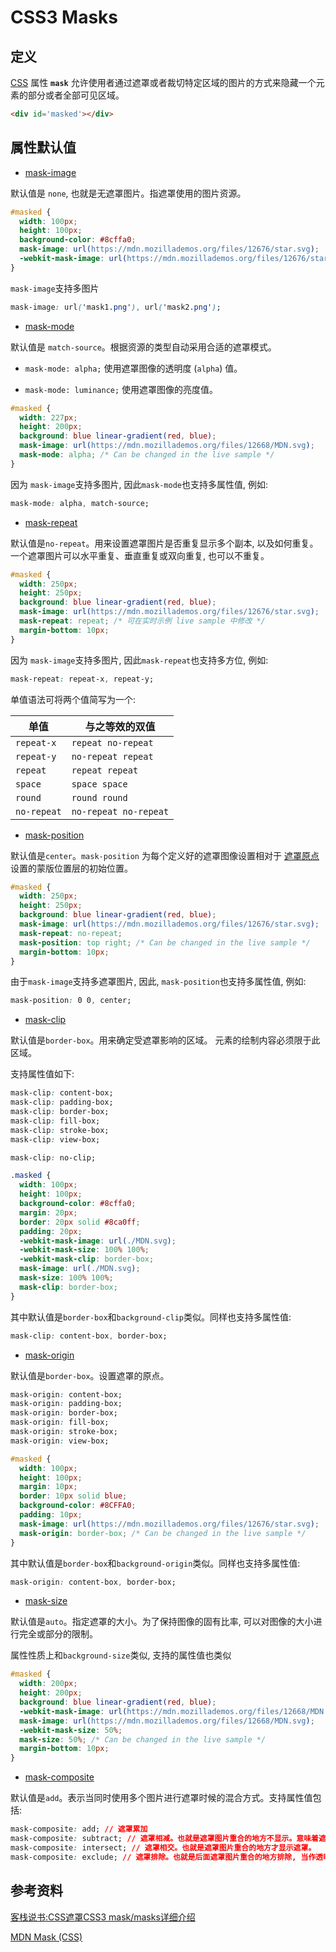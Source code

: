 # CSS3 Masks

## 定义

[CSS](https://developer.mozilla.org/zh-CN/docs/Web/CSS) 属性 **`mask`** 允许使用者通过遮罩或者裁切特定区域的图片的方式来隐藏一个元素的部分或者全部可见区域。

```html
<div id='masked'></div>
```

## 属性默认值

- [mask-image](https://developer.mozilla.org/zh-CN/docs/Web/CSS/mask-image)

默认值是 `none`, 也就是无遮罩图片。指遮罩使用的图片资源。

```css
#masked {
  width: 100px;
  height: 100px;
  background-color: #8cffa0;
  mask-image: url(https://mdn.mozillademos.org/files/12676/star.svg);
  -webkit-mask-image: url(https://mdn.mozillademos.org/files/12676/star.svg);
}
```

`mask-image`支持多图片
```css
mask-image: url('mask1.png'), url('mask2.png');
```

- [mask-mode](https://developer.mozilla.org/zh-CN/docs/Web/CSS/mask-mode)

默认值是 `match-source`。根据资源的类型自动采用合适的遮罩模式。

- `mask-mode: alpha;` 使用遮罩图像的透明度 (`alpha`) 值。

- `mask-mode: luminance;` 使用遮罩图像的亮度值。

```css
#masked {
  width: 227px;
  height: 200px;
  background: blue linear-gradient(red, blue);
  mask-image: url(https://mdn.mozillademos.org/files/12668/MDN.svg);
  mask-mode: alpha; /* Can be changed in the live sample */
}
```

因为 `mask-image`支持多图片, 因此`mask-mode`也支持多属性值, 例如:

```css
mask-mode: alpha, match-source;
```

- [mask-repeat](https://developer.mozilla.org/zh-CN/docs/Web/CSS/mask-repeat)

默认值是`no-repeat`。用来设置遮罩图片是否重复显示多个副本, 以及如何重复。一个遮罩图片可以水平重复、垂直重复或双向重复, 也可以不重复。

```css
#masked {
  width: 250px;
  height: 250px;
  background: blue linear-gradient(red, blue);
  mask-image: url(https://mdn.mozillademos.org/files/12676/star.svg);
  mask-repeat: repeat; /* 可在实时示例 live sample 中修改 */
  margin-bottom: 10px;
}
```

因为 `mask-image`支持多图片, 因此`mask-repeat`也支持多方位, 例如:

```css
mask-repeat: repeat-x, repeat-y;
```

单值语法可将两个值简写为一个:

| **单值**    | **与之等效的双值**    |
| ----------- | --------------------- |
| `repeat-x`  | `repeat no-repeat`    |
| `repeat-y`  | `no-repeat repeat`    |
| `repeat`    | `repeat repeat`       |
| `space`     | `space space`         |
| `round`     | `round round`         |
| `no-repeat` | `no-repeat no-repeat` |


- [mask-position](https://developer.mozilla.org/en-US/docs/Web/CSS/mask-position)

默认值是`center`。`mask-position` 为每个定义好的遮罩图像设置相对于 [遮罩原点](https://developer.mozilla.org/en-US/docs/Web/CSS/mask-origin) 设置的蒙版位置层的初始位置。

```css
#masked {
  width: 250px;
  height: 250px;
  background: blue linear-gradient(red, blue);
  mask-image: url(https://mdn.mozillademos.org/files/12676/star.svg);
  mask-repeat: no-repeat;
  mask-position: top right; /* Can be changed in the live sample */
  margin-bottom: 10px;
}
```

由于`mask-image`支持多遮罩图片, 因此, `mask-position`也支持多属性值, 例如:

```css
mask-position: 0 0, center;
```

- [mask-clip](https://developer.mozilla.org/en-US/docs/Web/CSS/mask-clip)

默认值是`border-box`。用来确定受遮罩影响的区域。 元素的绘制内容必须限于此区域。

支持属性值如下:

```css
mask-clip: content-box;
mask-clip: padding-box;
mask-clip: border-box;
mask-clip: fill-box;
mask-clip: stroke-box;
mask-clip: view-box;

mask-clip: no-clip;
```

```css
.masked {
  width: 100px;
  height: 100px;
  background-color: #8cffa0;
  margin: 20px;
  border: 20px solid #8ca0ff;
  padding: 20px;
  -webkit-mask-image: url(./MDN.svg);
  -webkit-mask-size: 100% 100%;
  -webkit-mask-clip: border-box;
  mask-image: url(./MDN.svg);
  mask-size: 100% 100%;
  mask-clip: border-box;
}
```

其中默认值是`border-box`和`background-clip`类似。同样也支持多属性值:

```css
mask-clip: content-box, border-box;
```

- [mask-origin](https://developer.mozilla.org/en-US/docs/Web/CSS/mask-origin)

默认值是`border-box`。设置遮罩的原点。

```css
mask-origin: content-box;
mask-origin: padding-box;
mask-origin: border-box;
mask-origin: fill-box;
mask-origin: stroke-box;
mask-origin: view-box;
```

```css
#masked {
  width: 100px;
  height: 100px;
  margin: 10px;
  border: 10px solid blue;
  background-color: #8CFFA0;
  padding: 10px;
  mask-image: url(https://mdn.mozillademos.org/files/12676/star.svg);
  mask-origin: border-box; /* Can be changed in the live sample */
}
```

其中默认值是`border-box`和`background-origin`类似。同样也支持多属性值:

```css
mask-origin: content-box, border-box;
```

- [mask-size](https://developer.mozilla.org/en-US/docs/Web/CSS/mask-size)

默认值是`auto`。指定遮罩的大小。为了保持图像的固有比率, 可以对图像的大小进行完全或部分的限制。

属性性质上和`background-size`类似, 支持的属性值也类似

```css
#masked {
  width: 200px;
  height: 200px;
  background: blue linear-gradient(red, blue);
  -webkit-mask-image: url(https://mdn.mozillademos.org/files/12668/MDN.svg);
  mask-image: url(https://mdn.mozillademos.org/files/12668/MDN.svg);
  -webkit-mask-size: 50%;
  mask-size: 50%; /* Can be changed in the live sample */
  margin-bottom: 10px;
}
```

- [mask-composite](https://developer.mozilla.org/en-US/docs/Web/CSS/mask-composite)

默认值是`add`。表示当同时使用多个图片进行遮罩时候的混合方式。支持属性值包括:

```css
mask-composite: add; // 遮罩累加
mask-composite: subtract; // 遮罩相减。也就是遮罩图片重合的地方不显示。意味着遮罩图片越多, 遮罩区域越小。
mask-composite: intersect; // 遮罩相交。也就是遮罩图片重合的地方才显示遮罩。
mask-composite: exclude; // 遮罩排除。也就是后面遮罩图片重合的地方排除, 当作透明处理。
```


## 参考资料

[客栈说书:CSS遮罩CSS3 mask/masks详细介绍](https://www.zhangxinxu.com/wordpress/2017/11/css-css3-mask-masks/)

[MDN Mask (CSS)](https://developer.mozilla.org/zh-CN/docs/Web/CSS/mask)

